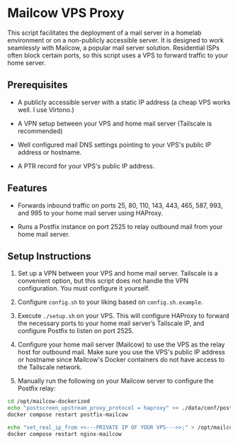 # Mailcow VPS Proxy

This script facilitates the deployment of a mail server in a homelab environment or on a non-publicly accessible server. It is designed to work seamlessly with Mailcow, a popular mail server solution. Residential ISPs often block certain ports, so this script uses a VPS to forward traffic to your home server.

## Prerequisites

- A publicly accessible server with a static IP address (a cheap VPS works well. I use Virtono.)

- A VPN setup between your VPS and home mail server (Tailscale is recommended)

- Well configured mail DNS settings pointing to your VPS's public IP address or hostname.

- A PTR record for your VPS's public IP address.

## Features

- Forwards inbound traffic on ports 25, 80, 110, 143, 443, 465, 587, 993, and 995 to your home mail server using HAProxy.

- Runs a Postfix instance on port 2525 to relay outbound mail from your home mail server.

## Setup Instructions

1. Set up a VPN between your VPS and home mail server. Tailscale is a convenient option, but this script does not handle the VPN configuration. You must configure it yourself.

2. Configure `config.sh` to your liking based on `config.sh.example`.

3. Execute `./setup.sh` on your VPS. This will configure HAProxy to forward the necessary ports to your home mail server’s Tailscale IP, and configure Postfix to listen on port 2525.

4. Configure your home mail server (Mailcow) to use the VPS as the relay host for outbound mail. Make sure you use the VPS's public IP address or hostname since Mailcow's Docker containers do not have access to the Tailscale network.

5. Manually run the following on your Mailcow server to configure the Postfix relay:

```bash
cd /opt/mailcow-dockerized
echo "postscreen_upstream_proxy_protocol = haproxy" >> ./data/conf/postfix/extra.cf
docker compose restart postfix-mailcow

echo "set_real_ip_from <<---PRIVATE IP OF YOUR VPS--->>;" > /opt/mailcow-dockerized/data/conf/nginx/site.tailscale-proxy.custom
docker compose restart nginx-mailcow
```
